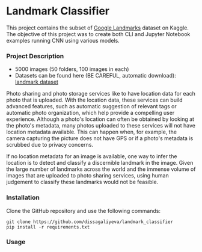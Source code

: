 # Landmark Classifier <a class="anchor" id="landmark"/>
This project contains the subset of <a href='https://www.kaggle.com/google/google-landmarks-dataset'>Google 
Landmarks</a> dataset on Kaggle. The objective of this project was to create both CLI and Jupyter Notebook examples
running CNN using various models. 

### Project Description
* 5000 images (50 folders, 100 images in each)
* Datasets can be found here (BE CAREFUL, automatic download): [landmark dataset](https://udacity-dlnfd.s3-us-west-1.amazonaws.com/datasets/landmark_images.zip)

Photo sharing and photo storage services like to have location data for each photo that is uploaded. 
With the location data, these services can build advanced features, such as automatic suggestion of 
relevant tags or automatic photo organization, which help provide a compelling user experience. 
Although a photo's location can often be obtained by looking at the photo's metadata, many photos 
uploaded to these services will not have location metadata available. This can happen when, for 
example, the camera capturing the picture does not have GPS or if a photo's metadata is scrubbed 
due to privacy concerns.

If no location metadata for an image is available, one way to infer the location is to detect 
and classify a discernible landmark in the image. Given the large number of landmarks across 
the world and the immense volume of images that are uploaded to photo sharing services, using 
human judgement to classify these landmarks would not be feasible.


### Installation

Clone the GitHub repository and use the following commands:
```
git clone https://github.com/dissagaliyeva/landmark_classifier
pip install -r requirements.txt
```

### Usage 

